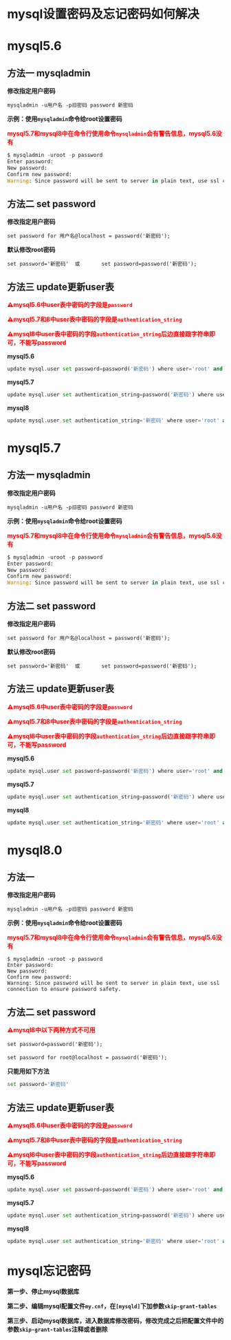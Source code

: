 # mysql设置密码及忘记密码如何解决



# mysql5.6

## 方法一	mysqladmin

**修改指定用户密码**

```mysql
mysqladmin -u用户名 -p旧密码 password 新密码
```



**示例：使用`mysqladmin`命令给root设置密码**

**<span style=color:red>mysql5.7和mysql8中在命令行使用命令`mysqladmin`会有警告信息，mysql5.6没有</span>**

```python
$ mysqladmin -uroot -p password
Enter password: 
New password: 
Confirm new password: 
Warning: Since password will be sent to server in plain text, use ssl connection to ensure password safety.
```



## 方法二	set password

**修改指定用户密码**

```mysql
set password for 用户名@localhost = password('新密码');
```



**默认修改root密码**

```mysql
set password='新密码'	或		set password=password('新密码');
```



## 方法三	update更新user表

**<span style=color:red>⚠️mysql5.6中user表中密码的字段是`password`</span>**

**<span style=color:red>⚠️mysql5.7和8中user表中密码的字段是`authentication_string`</span>**

**<span style=color:red>⚠️mysql8中user表中密码的字段`authentication_string`后边直接跟字符串即可，不能写password</span>**

**mysql5.6**

```python
update mysql.user set password=password('新密码') where user='root' and host='localhost'; 
```



**mysql5.7**

```python
update mysql.user set authentication_string=password('新密码') where user='root' and host='localhost'; 
```



**mysql8**

```python
update mysql.user set authentication_string='新密码' where user='root' and host='localhost'; 
```





# mysql5.7

## 方法一	mysqladmin

**修改指定用户密码**

```mysql
mysqladmin -u用户名 -p旧密码 password 新密码
```



**示例：使用`mysqladmin`命令给root设置密码**

**<span style=color:red>mysql5.7和mysql8中在命令行使用命令`mysqladmin`会有警告信息，mysql5.6没有</span>**

```python
$ mysqladmin -uroot -p password
Enter password: 
New password: 
Confirm new password: 
Warning: Since password will be sent to server in plain text, use ssl connection to ensure password safety.
```





## 方法二	set password

**修改指定用户密码**

```mysql
set password for 用户名@localhost = password('新密码');
```



**默认修改root密码**

```mysql
set password='新密码'	或		set password=password('新密码');
```





## 方法三	update更新user表

**<span style=color:red>⚠️mysql5.6中user表中密码的字段是`password`</span>**

**<span style=color:red>⚠️mysql5.7和8中user表中密码的字段是`authentication_string`</span>**

**<span style=color:red>⚠️mysql8中user表中密码的字段`authentication_string`后边直接跟字符串即可，不能写password</span>**

**mysql5.6**

```python
update mysql.user set password=password('新密码') where user='root' and host='localhost'; 
```



**mysql5.7**

```python
update mysql.user set authentication_string=password('新密码') where user='root' and host='localhost'; 
```



**mysql8**

```python
update mysql.user set authentication_string='新密码' where user='root' and host='localhost'; 
```



# mysql8.0

## 方法一

**修改指定用户密码**

```mysql
mysqladmin -u用户名 -p旧密码 password 新密码
```



**示例：使用`mysqladmin`命令给root设置密码**

**<span style=color:red>mysql5.7和mysql8中在命令行使用命令`mysqladmin`会有警告信息，mysql5.6没有</span>**

```mysql
$ mysqladmin -uroot -p password
Enter password: 
New password: 
Confirm new password: 
Warning: Since password will be sent to server in plain text, use ssl connection to ensure password safety.
```





## 方法二	set password

**<span style=color:red>⚠️mysql8中以下两种方式不可用</span>**

```mysql
set password=password('新密码');

set password for root@localhost = password('新密码');
```



**只能用如下方法**

```python
set password='新密码'
```



## 方法三	update更新user表

**<span style=color:red>⚠️mysql5.6中user表中密码的字段是`password`</span>**

**<span style=color:red>⚠️mysql5.7和8中user表中密码的字段是`authentication_string`</span>**

**<span style=color:red>⚠️mysql8中user表中密码的字段`authentication_string`后边直接跟字符串即可，不能写password</span>**

**mysql5.6**

```python
update mysql.user set password=password('新密码') where user='root' and host='localhost'; 
```



**mysql5.7**

```python
update mysql.user set authentication_string=password('新密码') where user='root' and host='localhost'; 
```



**mysql8**

```python
update mysql.user set authentication_string='新密码' where user='root' and host='localhost'; 
```





# mysql忘记密码

**第一步、停止mysql数据库**



**第二步、编辑mysql配置文件`my.cnf`，在`[mysqld]`下加参数`skip-grant-tables`**



**第三步、启动mysql数据库，进入数据库修改密码，修改完成之后把配置文件中的参数`skip-grant-tables`注释或者删除**

